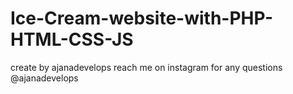 # Ice-Cream-website-with-PHP-HTML-CSS-JS
create by ajanadevelops
reach me on instagram for any questions @ajanadevelops

